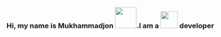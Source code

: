 ### Hi, my name is Mukhammadjon <img src="https://media.tenor.com/5s3oMb_YeY0AAAAj/hi-hey.gif" width="50px">.I am a <img src="https://media0.giphy.com/media/LMt9638dO8dftAjtco/giphy.gif?cid=ecf05e47537kww9cnkmqt5f8mwq6q21kknevxs3qjm7ied7m&rid=giphy.gif&ct=s" width="40px"> developer




